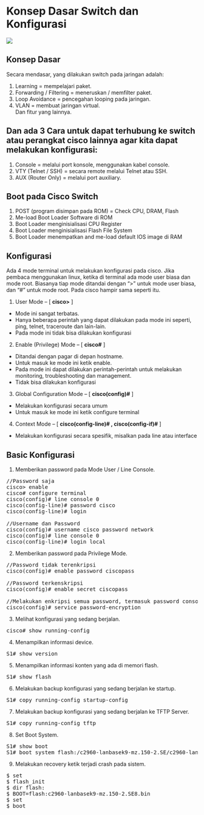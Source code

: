 # Konsep Dasar Switch dan Konfigurasi
<img src="https://drive.google.com/uc?export=view&id=14dxmpJUBNqymVqcHzJtCGs82FfjB1_Nn">

## Konsep Dasar
Secara mendasar, yang dilakukan switch pada jaringan adalah:<br>
1. Learning = mempelajari paket.<br>
2. Forwarding / Filtering = meneruskan / memfilter paket.</br>
3. Loop Avoidance = pencegahan looping pada jaringan.</br>
4. VLAN = membuat jaringan virtual.</br>
Dan fitur yang lainnya.

## Dan ada 3 Cara untuk dapat terhubung ke switch atau perangkat cisco lainnya agar kita dapat melakukan konfigurasi:
1. Console = melalui port konsole, menggunakan kabel console.<br>
2. VTY (Telnet / SSH) = secara remote melalui Telnet atau SSH.<br>
3. AUX (Router Only) = melalui port auxiliary.<br>

## Boot pada Cisco Switch
1. POST (program disimpan pada ROM) = Check CPU, DRAM, Flash<br>
2. Me-load Boot Loader Software di ROM<br>
3. Boot Loader menginisialisasi CPU Register<br>
4. Boot Loader menginisialisasi Flash File System<br>
5. Boot Loader menempatkan and me-load default IOS image di RAM<br>

## Konfigurasi
Ada 4 mode terminal untuk melakukan konfigurasi pada cisco. Jika pembaca menggunakan linux, ketika di terminal ada mode user biasa dan mode root. Biasanya tiap mode ditandai dengan “>” untuk mode user biasa, dan “#” untuk mode root. Pada cisco hampir sama seperti itu.<br>
1. User Mode – [ <b>cisco></b> ]<br>
- Mode ini sangat terbatas.<br>
- Hanya beberapa perintah yang dapat dilakukan pada mode ini seperti, ping, telnet, traceroute dan lain-lain.<br>
- Pada mode ini tidak bisa dilakukan konfigurasi<br>
2. Enable (Privilege) Mode – [ <b>cisco#</b> ]<br>
- Ditandai dengan pagar di depan hostname.<br>
- Untuk masuk ke mode ini ketik enable.<br>
- Pada mode ini dapat dilakukan perintah-perintah untuk melakukan monitoring, troubleshooting dan management.<br>
- Tidak bisa dilakukan konfigurasi<br>
3. Global Configuration Mode – [ <b>cisco(config)#</b> ]<br>
- Melakukan konfigurasi secara umum<br>
- Untuk masuk ke mode ini ketik configure terminal<br>
4. Context Mode – [ <b>cisco(config-line)# , cisco(config-if)#</b> ]<br>
- Melakukan konfigurasi secara spesifik, misalkan pada line atau interface<br>

## Basic Konfigurasi
1. Memberikan password pada Mode User / Line Console. <br>
<pre>
//Password saja
cisco> enable
cisco# configure terminal
cisco(config)# line console 0
cisco(config-line)# password cisco
cisco(config-line)# login

//Username dan Password
cisco(config)# username cisco password network
cisco(config)# line console 0
cisco(config-line)# login local
</pre>

2. Memberikan password pada Privilege Mode.<br>
<pre>
//Password tidak terenkripsi
cisco(config)# enable password ciscopass

//Password terkenskripsi
cisco(config)# enable secret ciscopass

//Melakukan enkripsi semua password, termasuk password console. 
cisco(config)# service password-encryption
</pre>

3. Melihat konfigurasi yang sedang berjalan.<br>
<pre>
cisco# show running-config
</pre>

4. Menampilkan informasi device.<br>
<pre>
S1# show version 
</pre>

5. Menampilkan informasi konten yang ada di memori flash.<br>
<pre>
S1# show flash
</pre>

6. Melakukan backup konfigurasi yang sedang berjalan ke startup.<br>
<pre>
S1# copy running-config startup-config 
</pre>

7. Melakukan backup konfigurasi yang sedang berjalan ke TFTP Server.<br>
<pre>
S1# copy running-config tftp
</pre>

8. Set Boot System.<br>
<pre>
S1# show boot
S1# boot system flash:/c2960-lanbasek9-mz.150-2.SE/c2960-lanbasek9-mz.150-2.SE.bin
</pre>

9. Melakukan recovery ketik terjadi crash pada sistem.<br>
<pre>
$ set
$ flash_init
$ dir flash:
$ BOOT=flash:c2960-lanbasek9-mz.150-2.SE8.bin
$ set
$ boot
</pre>



